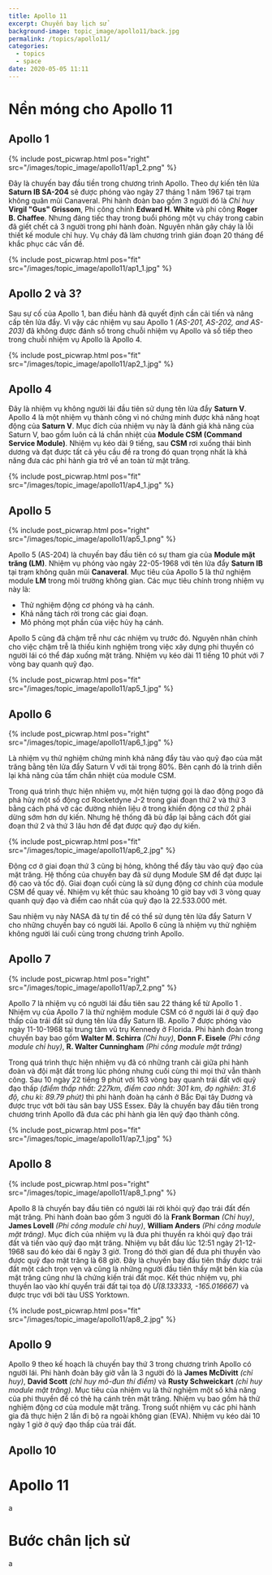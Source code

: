 ```yaml
---
title: Apollo 11
excerpt: Chuyến bay lịch sử
background-image: topic_image/apollo11/back.jpg
permalink: /topics/apollo11/
categories:
  - topics
  - space
date: 2020-05-05 11:11
---
```


# Nền móng cho Apollo 11

## Apollo 1

{% include post_picwrap.html pos="right" src="/images/topic_image/apollo11/ap1_2.png" %}

Đây là chuyến bay đầu tiền trong chương trình Apollo. Theo dự kiến tên lửa **Saturn IB SA-204** sẽ được phóng vào ngày 27 tháng 1 năm 1967 tại trạm không quân mũi Canaveral. Phi hành đoàn bao gồm 3 người đó là *Chỉ huy* **Virgil "Gus" Grissom**, Phi công chính **Edward H. White** và phi công **Roger B. Chaffee**. Nhưng đáng tiếc thay trong buổi phóng một vụ cháy trong cabin đã giết chết cả 3 người trong phi hành đoàn. Nguyên nhân gây cháy là lỗi thiết kế module chỉ huy. Vụ cháy đã làm chương trình gián đoạn 20 tháng để khắc phục các vấn đề.

{% include post_picwrap.html pos="fit" src="/images/topic_image/apollo11/ap1_1.jpg" %}

## Apollo 2 và 3?

Sau sự cố của Apollo 1, ban điều hành đã quyết định cần cải tiến và nâng cấp tên lửa đẩy. Vì vậy các nhiệm vụ sau Apollo 1 *(AS-201, AS-202, and AS-203)* đã không được đánh số trong chuỗi nhiệm vụ Apollo và số tiếp theo trong chuỗi nhiệm vụ Apollo là Apollo 4.

{% include post_picwrap.html pos="fit" src="/images/topic_image/apollo11/ap2_1.jpg" %}

## Apollo 4

Đây là nhiệm vụ không người lái đầu tiên sử dụng tên lửa đẩy **Saturn V**. Apollo 4 là một nhiệm vụ thành công vì nó chứng minh được khả năng hoạt động của **Saturn V**. Mục đích của nhiệm vụ này là đánh giá khả năng của Saturn V, bao gồm luôn cả lá chắn nhiệt của **Module CSM (Command Service Module)**. Nhiệm vụ kéo dài 9 tiếng, sau **CSM** rơi xuống thái bình dương và đạt được tất cả yêu cầu đề ra trong đó quan trọng nhất là khả năng đưa các phi hành gia trở về an toàn từ mặt trăng.

{% include post_picwrap.html pos="fit" src="/images/topic_image/apollo11/ap4_1.jpg" %}

## Apollo 5 

{% include post_picwrap.html pos="right" src="/images/topic_image/apollo11/ap5_1.png" %}

Apollo 5 (AS-204) là chuyến bay đầu tiên có sự tham gia của **Module mặt trăng (LM)**. Nhiệm vụ phóng vào ngày 22-05-1968 với tên lửa đẩy **Saturn IB** tại trạm không quân mũi **Canaveral**. Mục tiêu của Apollo 5 là thử nghiệm module **LM** trong môi trường không gian. Các mục tiêu chính trong nhiệm vụ này là:

- Thử nghiệm động cơ phóng và hạ cánh.
- Khả năng tách rời trong các giai đoạn.
- Mô phỏng mọt phần của việc hủy hạ cánh.

Apollo 5 cũng đã chậm trễ như các nhiệm vụ trước đó. Nguyên nhân chính cho việc chậm trễ là thiếu kinh nghiệm trong việc xây dựng phi thuyền có người lái có thể đáp xuống mặt trăng. Nhiệm vụ kéo dài 11 tiếng 10 phút với 7 vòng bay quanh quỹ đạo. 

{% include post_picwrap.html pos="fit" src="/images/topic_image/apollo11/ap5_1.jpg" %}

## Apollo 6

{% include post_picwrap.html pos="right" src="/images/topic_image/apollo11/ap6_1.jpg" %}

Là nhiệm vụ thử nghiệm chứng minh khả năng đẩy tàu vào quỹ đạo của mặt trăng bằng tên lửa đẩy Saturn V với tải trọng 80%. Bên cạnh đó là trình diễn lại khả năng của tấm chắn nhiệt của module CSM. 

Trong quá trình thực hiện nhiệm vụ, một hiện tượng gọi là dao động pogo đã phá hủy một số động cơ Rocketdyne J-2 trong giai đoạn thứ 2 và thứ 3 bằng cách phá vỡ các đường nhiên liệu ở trong khiến động cơ thứ 2 phải dừng sớm hơn dự kiến. Nhưng hệ thống đã bù đắp lại bằng cách đốt giai đoạn thứ 2 và thứ 3 lâu hơn để đạt được quỹ đạo dự kiến.

{% include post_picwrap.html pos="fit" src="/images/topic_image/apollo11/ap6_2.jpg" %}

Động cơ ở giai đoạn thứ 3 cũng bị hỏng, không thể đẩy tàu vào quỹ đạo của mặt trăng. Hệ thống của chuyến bay đã sử dụng Module SM để đạt được lại độ cao và tốc độ. Giai đoạn cuối cùng là sử dụng động cơ chính của module CSM để quay về. Nhiệm vụ kết thúc sau khoảng 10 giờ bay với 3 vòng quay quanh quỹ đạo và điểm cao nhất của quỹ đạo là 22.533.000 mét.

Sau nhiệm vụ này NASA đã tự tin để có thể sử dụng tên lửa đẩy Saturn V cho những chuyến bay có người lái. Apollo 6 cũng là nhiệm vụ thử nghiệm không người lái cuối cùng trong chương trình Apollo. 

## Apollo 7 

{% include post_picwrap.html pos="right" src="/images/topic_image/apollo11/ap7_2.png" %}

Apollo 7 là nhiệm vụ có người lái đầu tiên sau 22 tháng kể từ Apollo 1 . Nhiệm vụ của Apollo 7 là thử nghiệm module CSM có ở người lái ở quỹ đạo thấp của trái đất sử dụng tên lửa đẩy Saturn IB. Apollo 7 được phóng vào ngày 11-10-1968 tại trung tâm vũ trụ Kennedy ở Florida. Phi hành đoàn trong chuyến bay bao gồm 
**Walter M. Schirra** *(Chỉ huy)*, **Donn F. Eisele** *(Phi công module chỉ huy)*, **R. Walter Cunningham** *(Phi công module mặt trăng)*

Trong quá trình thực hiện nhiệm vụ đã có những tranh cãi giữa phi hành đoàn và đội mặt đất trong lúc phóng nhưng cuối cùng thì mọi thứ vẫn thành công. Sau 10 ngày 22 tiếng 9 phút với 163 vòng bay quanh trái đất với quỹ đạo thấp *(điểm thấp nhất: 227km, điểm cao nhất: 301 km, đọ nghiên: 31.6 độ, chu kì: 89.79 phút)* thì phi hành đoàn hạ cánh ở Bắc Đại tây Dương và được trục vớt bởi tàu sân bay USS Essex. Đây là chuyến bay đầu tiên trong chương trình Apollo đã đưa các phi hành gia lên quỹ đạo thành công.

{% include post_picwrap.html pos="fit" src="/images/topic_image/apollo11/ap7_1.jpg" %}

## Apollo 8

{% include post_picwrap.html pos="right" src="/images/topic_image/apollo11/ap8_1.png" %}

Apollo 8 là chuyến bay đầu tiên có người lái rời khỏi quỹ đạo trái đất đến mặt trăng. Phi hành đoàn bao gồm 3 người đó là **Frank Borman** *(Chỉ huy)*, **James Lovell** *(Phi công module chỉ huy)*, **William Anders** *(Phi công module mặt trăng)*. Mục đích của nhiệm vụ là đưa phi thuyền ra khỏi quỹ đạo trái đất và tiến vào quỹ đạo mặt trăng. Nhiệm vụ bắt đầu lúc 12:51 ngày 21-12-1968 sau đó kéo dài 6 ngày 3 giờ. Trong đó thời gian để đưa phi thuyền vào được quỹ đạo mặt trăng là 68 giờ. Đây là chuyến bay đầu tiên thấy được trái đất một cách trọn vẹn và cũng là những người đầu tiên thấy mặt bên kia của mặt trăng cũng như là chứng kiến trái đất mọc. Kết thúc nhiệm vụ, phi thuyền lao vào khí quyển trái đất tại tọa độ *Ư(8.133333, -165.016667)* và được trục với bởi tàu USS Yorktown.

{% include post_picwrap.html pos="fit" src="/images/topic_image/apollo11/ap8_2.jpg" %}

## Apollo 9 

Apollo 9 theo kế hoạch là chuyến bay thứ 3 trong chương trình Apollo có người lái. Phi hành đoàn bây giờ vẫn là 3 người đó là **James McDivitt** *(chỉ huy)*, **David Scott** *(chỉ huy mô-đun thí điểm)* và **Rusty Schweickart** *(chỉ huy module mặt trăng)*. Mục tiêu của nhiệm vụ là thử nghiệm một số khả năng của phi thuyền để có thẻ hạ cánh trên mặt trăng. Nhiệm vụ bao gồm hả thử nghiệm động cơ của module mặt trăng. Trong suốt nhiệm vụ các phi hành gia đã thực hiện 2 lần đi bộ ra ngoài không gian (EVA). Nhiệm vụ kéo dài 10 ngày 1 giờ ở quỹ đạo thấp của trái đất.



## Apollo 10 

# Apollo 11

a

# Bước chân lịch sử

a